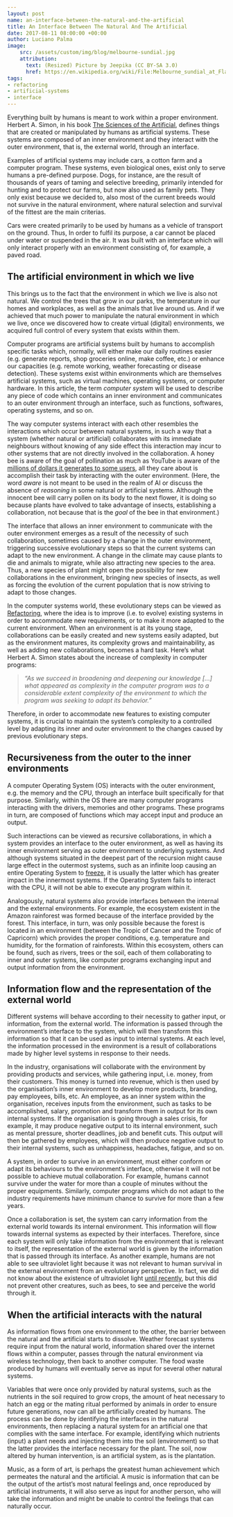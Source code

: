 ```yaml
---
layout: post
name: an-interface-between-the-natural-and-the-artificial
title: An Interface Between The Natural And The Artificial
date: 2017-08-11 08:00:00 +00:00
author: Luciano Palma
image:
    src: /assets/custom/img/blog/melbourne-sundial.jpg
    attribution:
      text: (Resized) Picture by Jeepika (CC BY-SA 3.0)
      href: https://en.wikipedia.org/wiki/File:Melbourne_sundial_at_Flagstaff_Gardens.JPG#/media/File:Melbourne_sundial_at_Flagstaff_Gardens.JPG
tags:
- refactoring
- artificial-systems
- interface
---
```


Everything built by humans is meant to work within a proper environment. Herbert A. Simon, in his book [The Sciences of the Artificial][4], defines things that are created or manipulated by humans as artificial systems. These systems are composed of an inner environment and they interact with the outer environment, that is, the external world, through an interface.

Examples of artificial systems may include cars, a cotton farm and a computer program. These systems, even biological ones, exist only to serve humans a pre-defined purpose. Dogs, for instance, are the result of thousands of years of taming and selective breeding, primarily intended for hunting and to protect our farms, but now also used as family pets. They only exist because we decided to, also most of the current breeds would not survive in the natural environment, where natural selection and survival of the fittest are the main criterias.

Cars were created primarily to be used by humans as a vehicle of transport on the ground. Thus, In order to fulfil its purpose, a car cannot be placed under water or suspended in the air. It was built with an interface which will only interact properly with an environment consisting of, for example, a paved road.


## The artificial environment in which we live
  
  
This brings us to the fact that the environment in which we live is also not natural. We control the trees that grow in our parks, the temperature in our homes and workplaces, as well as the animals that live around us. And if we achieved that much power to manipulate the natural environment in which we live, once we discovered how to create virtual (digital) environments, we acquired full control of every system that exists within them.

Computer programs are artificial systems built by humans to accomplish specific tasks which, normally, will either make our daily routines easier (e.g. generate reports, shop groceries online, make coffee, etc.) or enhance our capacities (e.g. remote working, weather forecasting or disease detection). These systems exist within environments which are themselves artificial systems, such as virtual machines, operating systems, or computer hardware. In this article, the term _computer system_ will be used to describe any piece of code which contains an inner environment and communicates to an outer environment through an interface, such as functions, softwares, operating systems, and so on.

The way computer systems interact with each other resembles the interactions which occur between natural systems, in such a way that a system (whether natural or artificial) collaborates with its immediate neighbours without knowing of any side effect this interaction may incur to other systems that are not directly involved in the collaboration. A honey bee is aware of the goal of pollination as much as YouTube is aware of the [millions of dollars it generates to some users][2], all they care about is accomplish their task by interacting with the outer environment. (Here, the word _aware_ is not meant to be used in the realm of AI or discuss the absence of _reasoning_ in some natural or artificial systems. Although the innocent bee will carry pollen on its body to the next flower, it is doing so because plants have evolved to take advantage of insects, establishing a collaboration, not because that is the _goal_ of the bee in that environment.)

The interface that allows an inner environment to communicate with the outer environment emerges as a result of the necessity of such collaboration, sometimes caused by a change in the outer environment, triggering successive evolutionary steps so that the current systems can adapt to the new environment. A change in the climate may cause plants to die and animals to migrate, while also attracting new species to the area. Thus, a new species of plant might open the possibility for new collaborations in the environment, bringing new species of insects, as well as forcing the evolution of the current population that is now striving to adapt to those changes.

In the computer systems world, these evolutionary steps can be viewed as [Refactoring][3], where the idea is to improve (i.e. to evolve) existing systems in order to accommodate new requirements, or to make it more adapted to the current environment. When an environment is at its young stage, collaborations can be easily created and new systems easily adapted, but as the environment matures, its complexity grows and maintainability, as well as adding new collaborations, becomes a hard task. Here’s what Herbert A. Simon states about the increase of complexity in computer programs:

>_“As we succeed in broadening and deepening our knowledge [...] what appeared as complexity in the computer program was to a considerable extent complexity of the environment to which the program was seeking to adapt its behavior.”_

Therefore, in order to accommodate new features to existing computer systems, it is crucial to maintain the system’s complexity to a controlled level by adapting its inner and outer environment to the changes caused by previous evolutionary steps.


## Recursiveness from the outer to the inner environments
  
  
A computer Operating System (OS) interacts with the outer environment, e.g. the memory and the CPU, through an interface built specifically for that purpose. Similarly, within the OS there are many computer programs interacting with the drivers, memories and other programs. These programs in turn, are composed of functions which may accept input and produce an output.

Such interactions can be viewed as recursive collaborations, in which a system provides an interface to the outer environment, as well as having its inner environment serving as outer environment to underlying systems. And although systems situated in the deepest part of the recursion might cause large effect in the outermost systems, such as an infinite loop causing an entire Operating System to [freeze][5], it is usually the latter which has greater impact in the innermost systems. If the Operating System fails to interact with the CPU, it will not be able to execute any program within it.

Analogously, natural systems also provide interfaces between the internal and the external environments. For example, the ecosystem existent in the Amazon rainforest was formed because of the interface provided by the forest. This interface, in turn, was only possible because the forest is located in an environment (between the Tropic of Cancer and the Tropic of Capricorn) which provides the proper conditions, e.g. temperature and humidity, for the formation of rainforests. Within this ecosystem, others can be found, such as rivers, trees or the soil, each of them collaborating to inner and outer systems, like computer programs exchanging input and output information from the environment.


## Information flow and the representation of the external world
  
  
Different systems will behave according to their necessity to gather input, or information, from the external world. The information is passed through the environment’s interface to the system, which will then transform this information so that it can be used as input to internal systems. At each level, the information processed in the environment is a result of collaborations made by higher level systems in response to their needs.

In the industry, organisations will collaborate with the environment by providing products and services, while gathering input, i.e. money, from their customers. This money is turned into revenue, which is then used by the organisation’s inner environment to develop more products, branding, pay employees, bills, etc. An employee, as an inner system within the organisation, receives inputs from the environment, such as tasks to be accomplished, salary, promotion and transform them in output for its own internal systems. If the organisation is going through a sales crisis, for example, it may produce negative output to its internal environment, such as mental pressure, shorter deadlines, job and benefit cuts. This output will then be gathered by employees, which will then produce negative output to their internal systems, such as unhappiness, headaches, fatigue, and so on.

A system, in order to survive in an environment, must either conform or adapt its behaviours to the environment’s interface, otherwise it will not be possible to achieve mutual collaboration. For example, humans cannot survive under the water for more than a couple of minutes without the proper equipments. Similarly, computer programs which do not adapt to the industry requirements have minimum chance to survive for more than a few years.

Once a collaboration is set, the system can carry information from the external world towards its internal environment. This information will flow towards internal systems as expected by their interfaces. Therefore, since each system will only take information from the environment that is relevant to itself, the representation of the external world is given by the information that is passed through its interface. As another example, humans are not able to see ultraviolet light because it was not relevant to human survival in the external environment from an evolutionary perspective. In fact, we did not know about the existence of ultraviolet light [until recently][1], but this did not prevent other creatures, such as bees, to see and perceive the world through it.


## When the artificial interacts with the natural
  
  
As information flows from one environment to the other, the barrier between the natural and the artificial starts to dissolve. Weather forecast systems require input from the natural world, information shared over the internet flows within a computer, passes through the natural environment via wireless technology, then back to another computer. The food waste produced by humans will eventually serve as input for several other natural systems.

Variables that were once only provided by natural systems, such as the nutrients in the soil required to grow crops, the amount of heat necessary to hatch an egg or the mating ritual performed by animals in order to ensure future generations, now can all be artificially created by humans. The process can be done by identifying the interfaces in the natural environments, then replacing a natural system for an artificial one that complies with the same interface. For example, identifying which nutrients (input) a plant needs and injecting them into the soil (environment) so that the latter provides the interface necessary for the plant. The soil, now altered by human intervention, is an artificial system, as is the plantation.

Music, as a form of art, is perhaps the greatest human achievement which permeates the natural and the artificial. A music is information that can be the output of the artist’s most natural feelings and, once reproduced by artificial instruments, it will also serve as input for another person, who will take the information and might be unable to control the feelings that can naturally occur.

[1]:https://en.wikipedia.org/wiki/Ultraviolet#Discovery
[2]:https://www.forbes.com/sites/maddieberg/2015/10/14/the-worlds-highest-paid-youtube-stars-2015/#7375fb843192
[3]:https://martinfowler.com/books/refactoring.html
[4]:https://www.goodreads.com/book/show/676046.The_Sciences_of_the_Artificial
[5]:https://en.wikipedia.org/wiki/Hang_(computing)
[6]:https://en.wikipedia.org/wiki/Sense

